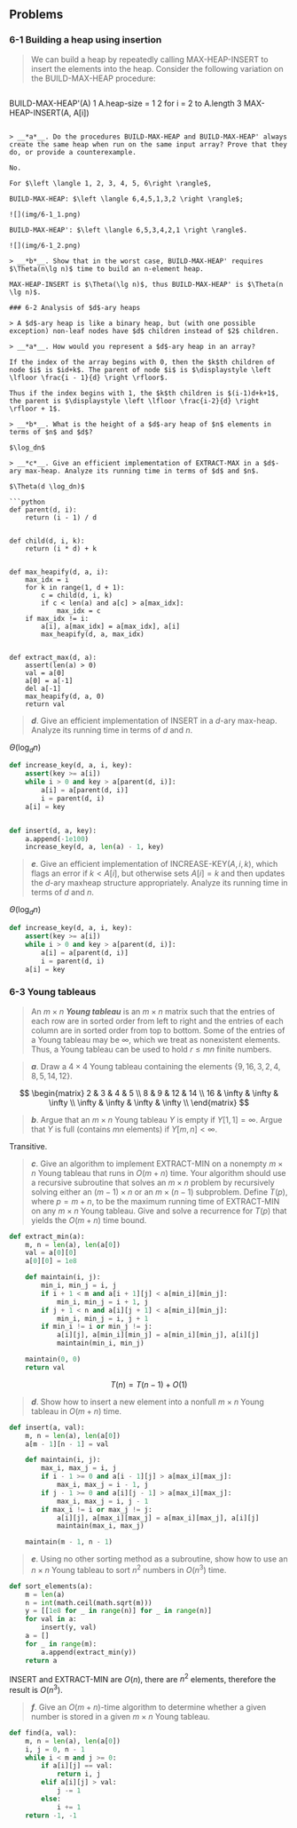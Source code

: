 ## Problems

### 6-1 Building a heap using insertion

> We can build a heap by repeatedly calling MAX-HEAP-INSERT to insert the elements into the heap. Consider the following variation on the BUILD-MAX-HEAP procedure:

> ```
BUILD-MAX-HEAP'(A)
1 A.heap-size = 1
2 for i = 2 to A.length
3     MAX-HEAP-INSERT(A, A[i])
```

> __*a*__. Do the procedures BUILD-MAX-HEAP and BUILD-MAX-HEAP' always create the same heap when run on the same input array? Prove that they do, or provide a counterexample.

No. 

For $\left \langle 1, 2, 3, 4, 5, 6\right \rangle$, 

BUILD-MAX-HEAP: $\left \langle 6,4,5,1,3,2 \right \rangle$;

![](img/6-1_1.png)

BUILD-MAX-HEAP': $\left \langle 6,5,3,4,2,1 \right \rangle$.

![](img/6-1_2.png)

> __*b*__. Show that in the worst case, BUILD-MAX-HEAP' requires $\Theta(n\lg n)$ time to build an n-element heap.

MAX-HEAP-INSERT is $\Theta(\lg n)$, thus BUILD-MAX-HEAP' is $\Theta(n \lg n)$.

### 6-2 Analysis of $d$-ary heaps

> A $d$-ary heap is like a binary heap, but (with one possible exception) non-leaf nodes have $d$ children instead of $2$ children.

> __*a*__. How would you represent a $d$-ary heap in an array?

If the index of the array begins with 0, then the $k$th children of node $i$ is $id+k$. The parent of node $i$ is $\displaystyle \left \lfloor \frac{i - 1}{d} \right \rfloor$.

Thus if the index begins with 1, the $k$th children is $(i-1)d+k+1$, the parent is $\displaystyle \left \lfloor \frac{i-2}{d} \right \rfloor + 1$.

> __*b*__. What is the height of a $d$-ary heap of $n$ elements in terms of $n$ and $d$?

$\log_dn$

> __*c*__. Give an efficient implementation of EXTRACT-MAX in a $d$-ary max-heap. Analyze its running time in terms of $d$ and $n$.

$\Theta(d \log_dn)$

```python
def parent(d, i):
    return (i - 1) / d


def child(d, i, k):
    return (i * d) + k


def max_heapify(d, a, i):
    max_idx = i
    for k in range(1, d + 1):
        c = child(d, i, k)
        if c < len(a) and a[c] > a[max_idx]:
            max_idx = c
    if max_idx != i:
        a[i], a[max_idx] = a[max_idx], a[i]
        max_heapify(d, a, max_idx)


def extract_max(d, a):
    assert(len(a) > 0)
    val = a[0]
    a[0] = a[-1]
    del a[-1]
    max_heapify(d, a, 0)
    return val
```

> __*d*__. Give an efficient implementation of INSERT in a $d$-ary max-heap. Analyze its running time in terms of $d$ and $n$.

$\Theta(\log_dn)$

```python
def increase_key(d, a, i, key):
    assert(key >= a[i])
    while i > 0 and key > a[parent(d, i)]:
        a[i] = a[parent(d, i)]
        i = parent(d, i)
    a[i] = key


def insert(d, a, key):
    a.append(-1e100)
    increase_key(d, a, len(a) - 1, key)
```

> __*e*__. Give an efficient implementation of INCREASE-KEY$(A, i, k)$, which flags an error if $k < A[i]$, but otherwise sets $A[i] = k$ and then updates the $d$-ary maxheap structure appropriately. Analyze its running time in terms of $d$ and $n$.

$\Theta(\log_dn)$

```python
def increase_key(d, a, i, key):
    assert(key >= a[i])
    while i > 0 and key > a[parent(d, i)]:
        a[i] = a[parent(d, i)]
        i = parent(d, i)
    a[i] = key
```

### 6-3 Young tableaus

> An $m \times n$ __*Young tableau*__ is an $m \times n$ matrix such that the entries of each row are in sorted order from left to right and the entries of each column are in sorted order from top to bottom. Some of the entries of a Young tableau may be $\infty$, which we treat as nonexistent elements. Thus, a Young tableau can be used to hold $r \le mn$ finite numbers.

> __*a*__. Draw a $4\times4$ Young tableau containing the elements $\left \{ 9, 16, 3, 2, 4, 8, 5, 14, 12\right \}$.

$$
\begin{matrix}
2 & 3 & 4 & 5 \\
8 & 9 & 12 & 14 \\
16 & \infty & \infty & \infty \\
\infty & \infty & \infty & \infty \\
\end{matrix}
$$

> __*b*__. Argue that an $m \times n$ Young tableau $Y$ is empty if $Y[1, 1] = \infty$. Argue that $Y$ is full (contains $mn$ elements) if $Y[m,n] < \infty$.

Transitive.

> __*c*__. Give an algorithm to implement EXTRACT-MIN on a nonempty $m \times n$ Young tableau that runs in $O(m+n)$ time. Your algorithm should use a recursive subroutine that solves an $m \times n$ problem by recursively solving either an $(m-1) \times n$ or an $m \times (n - 1)$ subproblem. Define $T(p)$, where $p=m+n$, to be the maximum running time of EXTRACT-MIN on any $m \times n$ Young tableau. Give and solve a recurrence for $T(p)$ that yields the $O(m + n)$ time bound.

```python
def extract_min(a):
    m, n = len(a), len(a[0])
    val = a[0][0]
    a[0][0] = 1e8

    def maintain(i, j):
        min_i, min_j = i, j
        if i + 1 < m and a[i + 1][j] < a[min_i][min_j]:
            min_i, min_j = i + 1, j
        if j + 1 < n and a[i][j + 1] < a[min_i][min_j]:
            min_i, min_j = i, j + 1
        if min_i != i or min_j != j:
            a[i][j], a[min_i][min_j] = a[min_i][min_j], a[i][j]
            maintain(min_i, min_j)

    maintain(0, 0)
    return val
```

$$
T(n) = T(n - 1) + O(1)
$$

> __*d*__. Show how to insert a new element into a nonfull $m \times n$ Young tableau in $O(m + n)$ time.


```python
def insert(a, val):
    m, n = len(a), len(a[0])
    a[m - 1][n - 1] = val

    def maintain(i, j):
        max_i, max_j = i, j
        if i - 1 >= 0 and a[i - 1][j] > a[max_i][max_j]:
            max_i, max_j = i - 1, j
        if j - 1 >= 0 and a[i][j - 1] > a[max_i][max_j]:
            max_i, max_j = i, j - 1
        if max_i != i or max_j != j:
            a[i][j], a[max_i][max_j] = a[max_i][max_j], a[i][j]
            maintain(max_i, max_j)

    maintain(m - 1, n - 1)
```

> __*e*__. Using no other sorting method as a subroutine, show how to use an $n \times n$ Young tableau to sort $n^2$ numbers in $O(n^3)$ time.

```python
def sort_elements(a):
    m = len(a)
    n = int(math.ceil(math.sqrt(m)))
    y = [[1e8 for _ in range(n)] for _ in range(n)]
    for val in a:
        insert(y, val)
    a = []
    for _ in range(m):
        a.append(extract_min(y))
    return a
```

INSERT and EXTRACT-MIN are $O(n)$, there are $n^2$ elements, therefore the result is $O(n^3)$.


> __*f*__. Give an $O(m + n)$-time algorithm to determine whether a given number is stored in a given $m \times n$ Young tableau.

```python
def find(a, val):
    m, n = len(a), len(a[0])
    i, j = 0, n - 1
    while i < m and j >= 0:
        if a[i][j] == val:
            return i, j
        elif a[i][j] > val:
            j -= 1
        else:
            i += 1
    return -1, -1
```
